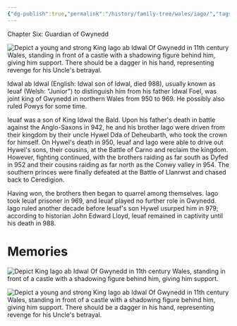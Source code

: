 ```yaml
---
{"dg-publish":true,"permalink":"/history/family-tree/wales/iago/","tags":["timeline","gwynedd"]}
---
```


<span
	  class='ob-timelines' 
	  data-img = 'https://i.imgur.com/vLp2tC9.jpeg'>
	  Chapter Six: Guardian of Gwynedd 
</span>


![Depict a young and strong King Iago ab Idwal Of Gwynedd in 11th century Wales, standing in front of a castle with a shadowing figure behind him, giving him support. There should be a dagger in his hand, representing revenge for his Uncle's betrayal. ](https://i.imgur.com/vLp2tC9.jpeg)

Idwal ab Idwal (English: Idwal son of Idwal, died 988), usually known as Ieuaf (Welsh: "Junior") to distinguish him from his father Idwal Foel, was joint king of Gwynedd in northern Wales from 950 to 969. He possibly also ruled Powys for some time.

Ieuaf was a son of King Idwal the Bald. Upon his father's death in battle against the Anglo-Saxons in 942, he and his brother Iago were driven from their kingdom by their uncle Hywel Dda of Deheubarth, who took the crown for himself. On Hywel's death in 950, Ieuaf and Iago were able to drive out Hywel's sons, their cousins, at the Battle of Carno and reclaim the kingdom. However, fighting continued, with the brothers raiding as far south as Dyfed in 952 and their cousins raiding as far north as the Conwy valley in 954. The southern princes were finally defeated at the Battle of Llanrwst and chased back to Ceredigion.

Having won, the brothers then began to quarrel among themselves. Iago took Ieuaf prisoner in 969, and Ieuaf played no further role in Gwynedd. Iago ruled another decade before Ieuaf's son Hywel usurped him in 979; according to historian John Edward Lloyd, Ieuaf remained in captivity until his death in 988.

# Memories

![Depict King Iago ab Idwal Of Gwynedd in 11th century Wales, standing in front of a castle with a shadowing figure behind him, giving him support.](https://i.imgur.com/P7R1KCH.jpeg)

![Depict a young and strong King Iago ab Idwal Of Gwynedd in 11th century Wales, standing in front of a castle with a shadowing figure behind him, giving him support. There should be a dagger in his hand, representing revenge for his Uncle's betrayal. ](https://i.imgur.com/F8sGvNj.jpeg)

